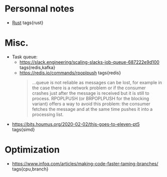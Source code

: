 # Personnal notes

* [Rust](https://github.com/azeq/notes/blob/master/rust.md) tags{rust}

# Misc.
- Task queue:
  - https://slack.engineering/scaling-slacks-job-queue-687222e9d100 tags{redis,kafka}
  - https://redis.io/commands/rpoplpush tags{redis}
    > ...queue is not reliable as messages can be lost, for example in the case there is a network problem or if the consumer crashes just after the message is received but it is still to process.
RPOPLPUSH (or BRPOPLPUSH for the blocking variant) offers a way to avoid this problem: the consumer fetches the message and at the same time pushes it into a processing list. 
- https://bits.houmus.org/2020-02-02/this-goes-to-eleven-pt5 tags{simd}

# Optimization
* https://www.infoq.com/articles/making-code-faster-taming-branches/ tags{cpu,branch}
